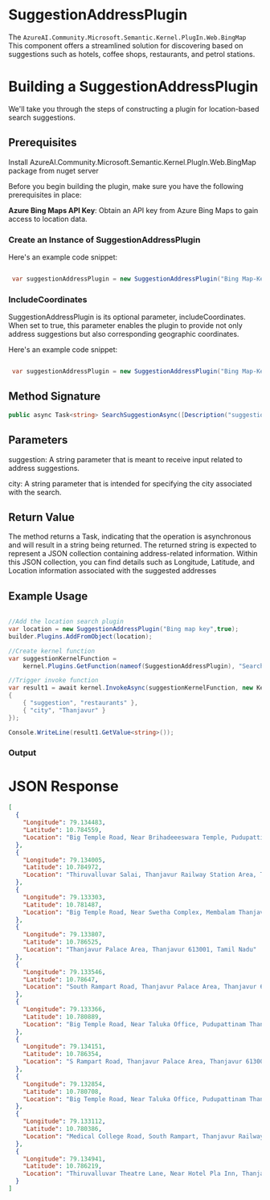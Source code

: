 # SuggestionAddressPlugin

The `AzureAI.Community.Microsoft.Semantic.Kernel.PlugIn.Web.BingMap` This component offers a streamlined solution for discovering based on suggestions such as hotels, coffee shops, restaurants, and petrol stations.

# Building a SuggestionAddressPlugin

We'll take you through the steps of constructing a plugin for location-based search suggestions.

## Prerequisites

Install AzureAI.Community.Microsoft.Semantic.Kernel.PlugIn.Web.BingMap package from nuget server

Before you begin building the plugin, make sure you have the following prerequisites in place:

**Azure Bing Maps API Key**: Obtain an API key from Azure Bing Maps to gain access to location data.

### Create an Instance of SuggestionAddressPlugin

Here's an example code snippet:

```csharp

 var suggestionAddressPlugin = new SuggestionAddressPlugin("Bing Map-Key");

```

### IncludeCoordinates

SuggestionAddressPlugin is its optional parameter, includeCoordinates. When set to true, this parameter enables the plugin to provide not only address suggestions but also corresponding geographic coordinates. 

Here's an example code snippet:

```csharp

 var suggestionAddressPlugin = new SuggestionAddressPlugin("Bing Map-Key",true);

```

## Method Signature

```csharp
public async Task<string> SearchSuggestionAsync([Description("suggestion")] string suggestion, [Description("city name")] string city)
```

## Parameters
suggestion: A string parameter that is meant to receive input related to address suggestions.

city: A string parameter that is intended for specifying the city associated with the search.

## Return Value
The method returns a Task<string>, indicating that the operation is asynchronous and will result in a string being returned. The returned string is expected to represent a JSON collection containing address-related information. Within this JSON collection, you can find details such as Longitude, Latitude, and Location information associated with the suggested addresses

## Example Usage

```csharp

//Add the location search plugin 
var location = new SuggestionAddressPlugin("Bing map key",true);
builder.Plugins.AddFromObject(location);

//Create kernel function
var suggestionKernelFunction =
    kernel.Plugins.GetFunction(nameof(SuggestionAddressPlugin), "SearchSuggestion");

//Trigger invoke function
var result1 = await kernel.InvokeAsync(suggestionKernelFunction, new KernelArguments
{
    { "suggestion", "restaurants" },
    { "city", "Thanjavur" }
});

Console.WriteLine(result1.GetValue<string>());

```

### Output

# JSON Response

```json
[
  {
    "Longitude": 79.134483,
    "Latitude": 10.784559,
    "Location": "Big Temple Road, Near Brihadeeeswara Temple, Pudupattinam Thanjavur, Thanjavur Railway Station Area, Thanjavur 613001, Tamil Nadu"
  },
  {
    "Longitude": 79.134005,
    "Latitude": 10.784972,
    "Location": "Thiruvalluvar Salai, Thanjavur Railway Station Area, Thanjavur 613001, Tamil Nadu"
  },
  {
    "Longitude": 79.133303,
    "Latitude": 10.781487,
    "Location": "Big Temple Road, Near Swetha Complex, Membalam Thanjavur, Membalam, Thanjavur 613007, Tamil Nadu"
  },
  {
    "Longitude": 79.133807,
    "Latitude": 10.786525,
    "Location": "Thanjavur Palace Area, Thanjavur 613001, Tamil Nadu"
  },
  {
    "Longitude": 79.133546,
    "Latitude": 10.78647,
    "Location": "South Rampart Road, Thanjavur Palace Area, Thanjavur 613001, Tamil Nadu"
  },
  {
    "Longitude": 79.133366,
    "Latitude": 10.780889,
    "Location": "Big Temple Road, Near Taluka Office, Pudupattinam Thanjavur, Thanjavur Railway Station Area, Thanjavur 613001, Tamil Nadu"
  },
  {
    "Longitude": 79.134151,
    "Latitude": 10.786354,
    "Location": "S Rampart Road, Thanjavur Palace Area, Thanjavur 613001, Tamil Nadu"
  },
  {
    "Longitude": 79.132854,
    "Latitude": 10.780708,
    "Location": "Big Temple Road, Near Taluka Office, Pudupattinam Thanjavur, Thanjavur Railway Station Area, Thanjavur 613001, Tamil Nadu"
  },
  {
    "Longitude": 79.133112,
    "Latitude": 10.780386,
    "Location": "Medical College Road, South Rampart, Thanjavur Railway Station Area, Thanjavur 613001, Tamil Nadu"
  },
  {
    "Longitude": 79.134941,
    "Latitude": 10.786219,
    "Location": "Thiruvalluvar Theatre Lane, Near Hotel Pla Inn, Thanjavur Palace Area, Thanjavur 613001, Tamil Nadu"
  }
]
